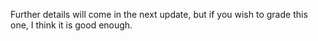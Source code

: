 Further details will come in the next update, but if you wish to grade this one, I think it is good enough.
